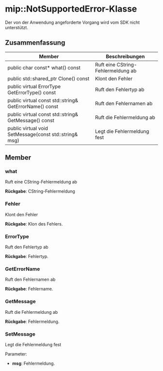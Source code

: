 # <a name="class-mipnotsupportederror"></a>mip::NotSupportedError-Klasse 
Der von der Anwendung angeforderte Vorgang wird vom SDK nicht unterstützt.
  
## <a name="summary"></a>Zusammenfassung
 Member                        | Beschreibungen                                
--------------------------------|---------------------------------------------
 public char const* what() const  |  Ruft eine CString-Fehlermeldung ab
public std::shared_ptr<Error> Clone() const  |  Klont den Fehler
 public virtual ErrorType GetErrorType() const  |  Ruft den Fehlertyp ab
 public virtual const std::string& GetErrorName() const  |  Ruft den Fehlernamen ab
 public virtual const std::string& GetMessage() const  |  Ruft die Fehlermeldung ab
 public virtual void SetMessage(const std::string& msg)  |  Legt die Fehlermeldung fest
  
## <a name="members"></a>Member
  
### <a name="what"></a>what
Ruft eine CString-Fehlermeldung ab

  
**Rückgabe**: CString-Fehlermeldung
  
### <a name="error"></a>Fehler
Klont den Fehler

  
**Rückgabe**: Klon des Fehlers.
  
### <a name="errortype"></a>ErrorType
Ruft den Fehlertyp ab

  
**Rückgabe**: Fehlertyp.
  
### <a name="geterrorname"></a>GetErrorName
Ruft den Fehlernamen ab

  
**Rückgabe**: Fehlername.
  
### <a name="getmessage"></a>GetMessage
Ruft die Fehlermeldung ab

  
**Rückgabe**: Fehlermeldung.
  
### <a name="setmessage"></a>SetMessage
Legt die Fehlermeldung fest

Parameter:  
* **msg**: Fehlermeldung.

